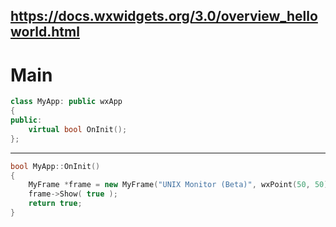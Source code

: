 ## https://docs.wxwidgets.org/3.0/overview_helloworld.html

# Main

```cpp
class MyApp: public wxApp
{
public:
    virtual bool OnInit();
};

```

____
 
 
```cpp
bool MyApp::OnInit()
{
    MyFrame *frame = new MyFrame("UNIX Monitor (Beta)", wxPoint(50, 50), wxSize(450, 340) );
    frame->Show( true );
    return true;
}

```
